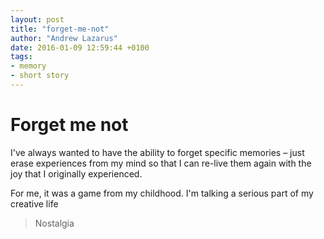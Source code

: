 ```yaml
---
layout: post
title: "forget-me-not"
author: "Andrew Lazarus"
date: 2016-01-09 12:59:44 +0100
tags:
- memory
- short story
---
```


# Forget me not

I've always wanted to have the ability to forget specific memories – just erase experiences from my mind so that I can re-live them again with the joy that I originally experienced.

For me, it was a game from my childhood. I'm talking a serious part of my creative life


> Nostalgia